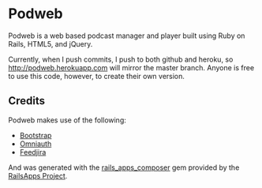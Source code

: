 Podweb
=========

Podweb is a web based podcast manager and player built using Ruby on Rails, HTML5, and jQuery.

Currently, when I push commits, I push to both github and heroku, so http://podweb.herokuapp.com will mirror the master branch.
Anyone is free to use this code, however, to create their own version.

Credits
--
Podweb makes use of the following:
* [Bootstrap](https://github.com/twbs/bootstrap)
* [Omniauth](https://github.com/intridea/omniauth)
* [Feedjira](https://github.com/feedjira/feedjira)

And was generated with the [rails_apps_composer](https://github.com/RailsApps/rails_apps_composer) gem provided by the [RailsApps Project](http://railsapps.github.io/).
